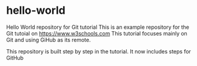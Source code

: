 # hello-world
Hello World repository for Git tutorial
This is an example repository for the Git tutoial on https://www.w3schools.com
This tutorial focuses mainly on Git and using GiHub as its remote.

This repository is built step by step in the tutorial.
It now includes steps for GitHub
